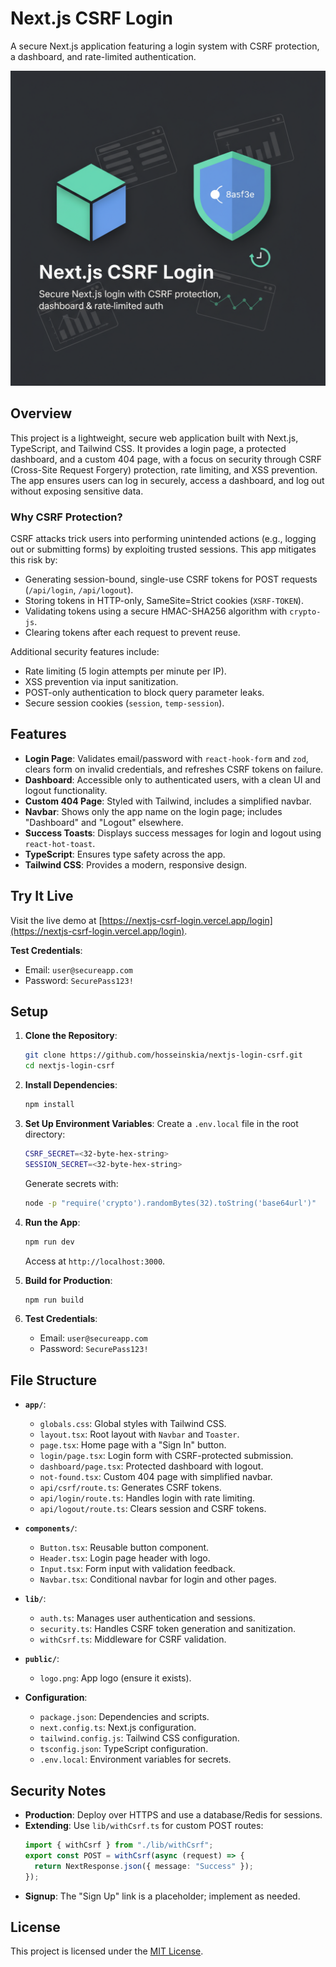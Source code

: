 # Next.js CSRF Login

A secure Next.js application featuring a login system with CSRF protection, a dashboard, and rate-limited authentication.

![Application banner](./banner.png)

## Overview

This project is a lightweight, secure web application built with Next.js, TypeScript, and Tailwind CSS. It provides a login page, a protected dashboard, and a custom 404 page, with a focus on security through CSRF (Cross-Site Request Forgery) protection, rate limiting, and XSS prevention. The app ensures users can log in securely, access a dashboard, and log out without exposing sensitive data.

### Why CSRF Protection?

CSRF attacks trick users into performing unintended actions (e.g., logging out or submitting forms) by exploiting trusted sessions. This app mitigates this risk by:

- Generating session-bound, single-use CSRF tokens for POST requests (`/api/login`, `/api/logout`).
- Storing tokens in HTTP-only, SameSite=Strict cookies (`XSRF-TOKEN`).
- Validating tokens using a secure HMAC-SHA256 algorithm with `crypto-js`.
- Clearing tokens after each request to prevent reuse.

Additional security features include:

- Rate limiting (5 login attempts per minute per IP).
- XSS prevention via input sanitization.
- POST-only authentication to block query parameter leaks.
- Secure session cookies (`session`, `temp-session`).

## Features

- **Login Page**: Validates email/password with `react-hook-form` and `zod`, clears form on invalid credentials, and refreshes CSRF tokens on failure.
- **Dashboard**: Accessible only to authenticated users, with a clean UI and logout functionality.
- **Custom 404 Page**: Styled with Tailwind, includes a simplified navbar.
- **Navbar**: Shows only the app name on the login page; includes "Dashboard" and "Logout" elsewhere.
- **Success Toasts**: Displays success messages for login and logout using `react-hot-toast`.
- **TypeScript**: Ensures type safety across the app.
- **Tailwind CSS**: Provides a modern, responsive design.

## Try It Live

Visit the live demo at [https://nextjs-csrf-login.vercel.app/login](https://nextjs-csrf-login.vercel.app/login).

**Test Credentials**:

- Email: `user@secureapp.com`
- Password: `SecurePass123!`

## Setup

1. **Clone the Repository**:

   ```bash
   git clone https://github.com/hosseinskia/nextjs-login-csrf.git
   cd nextjs-login-csrf
   ```

2. **Install Dependencies**:

   ```bash
   npm install
   ```

3. **Set Up Environment Variables**:
   Create a `.env.local` file in the root directory:

   ```bash
   CSRF_SECRET=<32-byte-hex-string>
   SESSION_SECRET=<32-byte-hex-string>
   ```

   Generate secrets with:

   ```bash
   node -p "require('crypto').randomBytes(32).toString('base64url')"
   ```

4. **Run the App**:

   ```bash
   npm run dev
   ```

   Access at `http://localhost:3000`.

5. **Build for Production**:

   ```bash
   npm run build
   ```

6. **Test Credentials**:
   - Email: `user@secureapp.com`
   - Password: `SecurePass123!`

## File Structure

- **`app/`**:

  - `globals.css`: Global styles with Tailwind CSS.
  - `layout.tsx`: Root layout with `Navbar` and `Toaster`.
  - `page.tsx`: Home page with a "Sign In" button.
  - `login/page.tsx`: Login form with CSRF-protected submission.
  - `dashboard/page.tsx`: Protected dashboard with logout.
  - `not-found.tsx`: Custom 404 page with simplified navbar.
  - `api/csrf/route.ts`: Generates CSRF tokens.
  - `api/login/route.ts`: Handles login with rate limiting.
  - `api/logout/route.ts`: Clears session and CSRF tokens.

- **`components/`**:

  - `Button.tsx`: Reusable button component.
  - `Header.tsx`: Login page header with logo.
  - `Input.tsx`: Form input with validation feedback.
  - `Navbar.tsx`: Conditional navbar for login and other pages.

- **`lib/`**:

  - `auth.ts`: Manages user authentication and sessions.
  - `security.ts`: Handles CSRF token generation and sanitization.
  - `withCsrf.ts`: Middleware for CSRF validation.

- **`public/`**:

  - `logo.png`: App logo (ensure it exists).

- **Configuration**:
  - `package.json`: Dependencies and scripts.
  - `next.config.ts`: Next.js configuration.
  - `tailwind.config.js`: Tailwind CSS configuration.
  - `tsconfig.json`: TypeScript configuration.
  - `.env.local`: Environment variables for secrets.

## Security Notes

- **Production**: Deploy over HTTPS and use a database/Redis for sessions.
- **Extending**: Use `lib/withCsrf.ts` for custom POST routes:
  ```typescript
  import { withCsrf } from "./lib/withCsrf";
  export const POST = withCsrf(async (request) => {
    return NextResponse.json({ message: "Success" });
  });
  ```
- **Signup**: The "Sign Up" link is a placeholder; implement as needed.

## License

This project is licensed under the [MIT License](LICENSE).
